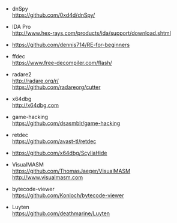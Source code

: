 * dnSpy  
https://github.com/0xd4d/dnSpy/  

* IDA Pro  
http://www.hex-rays.com/products/ida/support/download.shtml  

* https://github.com/dennis714/RE-for-beginners  

* ffdec  
https://www.free-decompiler.com/flash/  

* radare2    
http://radare.org/r/  
https://github.com/radareorg/cutter  

* x64dbg  
http://x64dbg.com  

* game-hacking  
https://github.com/dsasmblr/game-hacking  

* retdec  
https://github.com/avast-tl/retdec  

* https://github.com/x64dbg/ScyllaHide  

* VisualMASM  
https://github.com/ThomasJaeger/VisualMASM  
http://www.visualmasm.com  

* bytecode-viewer  
https://github.com/Konloch/bytecode-viewer  

* Luyten  
https://github.com/deathmarine/Luyten  

